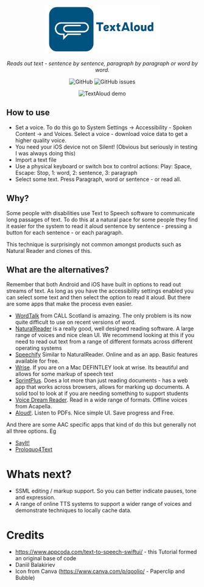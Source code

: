 <p align="center">
  <a href="https://acecentre.org.uk/">
    <img src="https://raw.githubusercontent.com/AceCentre/TextAloud/main/readme-logo.png" alt="TextAloud logo" width="300" />
  </a>
</p>
<p align="center"><i>Reads out text - sentence by sentence, paragraph by paragraph or word by word.</i></p>

<p align="center">
  <img alt="GitHub" src="https://img.shields.io/github/license/AceCentre/TextAloud">
  <img alt="GitHub issues" src="https://img.shields.io/github/issues/AceCentre/TextAloud">
</p>

<p align="center">
  <img src="https://raw.githubusercontent.com/AceCentre/TextAloud/main/readme-demo.gif" alt="TextAloud demo" width="250" />
</p>


## How to use

- Set a voice. To do this go to System Settings -> Accessibility - Spoken Content -> and Voices. Select a voice - download voice data to get a higher quality voice. 
- You need your iOS device not on Silent! (Obvious but seriously in testing I was always doing this)
- Import a text file 
- Use a physical keyboard or switch box to control actions: Play: Space, Escape: Stop, 1: word, 2: sentence, 3: paragraph
- Select some text. Press Paragraph, word or sentence - or read all. 


## Why?

Some people with disabilities use Text to Speech software to communicate long passages of text.  To do this at a natural pace for some people they find it easier for the system to read it aloud sentence by sentence - pressing a button for each sentence - or each paragraph. 

This technique is surprisingly not common amongst products such as Natural Reader and clones of this. 


## What are the alternatives?

Remember that both Android and iOS have built in options to read out streams of text. As long as you have the accessibility settings enabled you can  select some text and then select the option to read it aloud. But there are some apps that make the process even easier. 

* [WordTalk](https://www.wordtalk.org.uk/) from CALL Scotland is amazing. The only problem is its now quite difficult to use on recent versions of word. 
* [NaturalReader](https://www.naturalreaders.com/) is a really good, well designed reading software. A large range of voices and nice clean UI. We recommend looking at this if you need to read out text from a range of different formats across different operating systems
* [Speechify](https://speechify.com/) Similar to NaturalReader. Online and as an app. Basic features available for free. 
* [Wrise](https://www.assistiveware.com/products/wrise). If you are on a Mac DEFINTLEY look at wrise. Its beautiful and allows for some markup of speech text
* [SprintPlus](https://www.jabbla.co.uk/software/sprintplus/). Does a lot more than just reading documents - has a web app that works across browsers, allows for marking up documents. A solid tool to look at if you are needing something to support students
* [Voice Dream Reader](https://www.voicedream.com/reader/). Read in a wide range of formats. Offline voices from Acapella. 
* [Aloud!](https://appappworks.com/aloud/). Listen to PDFs. Nice simple UI. Save progress and Free. 

And there are some AAC specific apps that kind of do this but generally not all three options. Eg

* [SayIt!](https://enaboapps.com/sayit-easy-aac/)
* [Proloquo4Text](https://www.assistiveware.com/products/proloquo4text)

# Whats next?

* SSML editing / markup support. So you can better indicate pauses, tone and expression.
* A range of online TTS systems to support a wider range of voices and demonstrate techniques to locally cache data. 


# Credits


* https://www.appcoda.com/text-to-speech-swiftui/ - this Tutorial formed an original base of code 
* Daniil Balakiriev
* Icon from Canva (https://www.canva.com/p/qoolio/ - Paperclip and Bubble)

